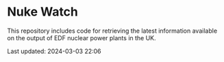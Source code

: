 # Nuke Watch

This repository includes code for retrieving the latest information available on the output of EDF nuclear power plants in the UK.

Last updated: 2024-03-03 22:06